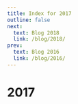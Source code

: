 ```yaml
---
title: Index for 2017
outline: false
next:
  text: Blog 2018
  link: /blog/2018/
prev:
  text: Blog 2016
  link: /blog/2016/
---
```


# 2017

<BlogIndex year=2017 />
